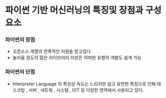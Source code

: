 # 파이썬 기반 머신러닝의 특징및 장점과 구성요소

### 파이썬의 장점

- 오픈소스 계열의 전폭적인 지원을 받고있다.
- 놀라울 정도의 많은 라이브러리 지원은 어떠한 유형의 개발도 쉽게 가능

### 파이썬의 단점

- Interpreter Language 의 특성상 속도는 느리지만 쉽고 유연한 특징으로 인해 데스크탑 , 서버 , 네트웍 , 시스템 , IOT 등 다양한 영역에서 사용되고 있다.
